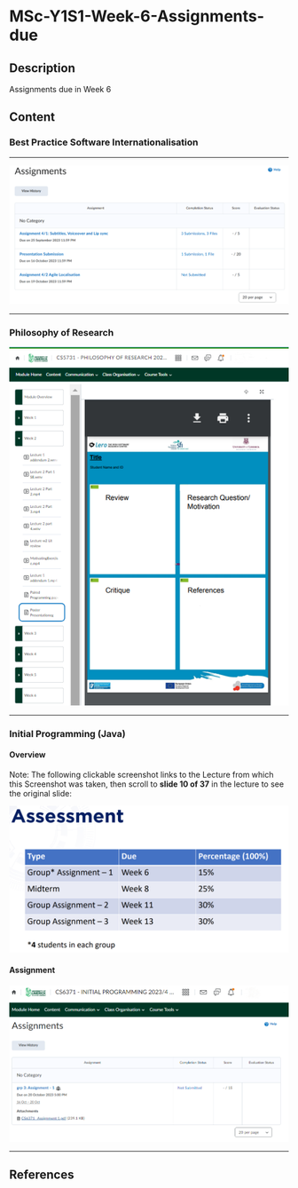 # MSc-Y1S1-Week-6-Assignments-due

## Description
Assignments due in Week 6

## Content

### Best Practice Software Internationalisation

____

[![Screenshot-2023-10-16-122607-Assignment-Internationalisation.png](https://github.com/CoderSales/MSc-Y1S1-Week-6-Assignments-due/blob/main/static/images/Screenshot-2023-10-16-122607-Assignment-Internationalisation.png)](https://learn.ul.ie/d2l/lms/dropbox/user/folders_list.d2l?ou=10835&isprv=0)

____

### Philosophy of Research

[![Screenshot-2023-10-16-124913-Philosophy-of-Research-Poster-Template-v2.png](https://github.com/CoderSales/MSc-Y1S1-Week-6-Assignments-due/blob/main/static/images/Screenshot-2023-10-16-124913-Philosophy-of-Research-Poster-Template-v2.png)](https://learn.ul.ie/d2l/le/lessons/10809/topics/455727)

____

### Initial Programming (Java)

#### Overview

Note: The following clickable screenshot links to the Lecture from which this Screenshot was taken, then scroll to **slide 10 of 37** in the lecture to see the original slide:

[![Screenshot-2023-10-16-131256-Initial-Programming-Assessment-Overview.png](https://github.com/CoderSales/MSc-Y1S1-Week-6-Assignments-due/blob/main/static/images/Screenshot-2023-10-16-131256-Initial-Programming-Assessment-Overview.png)](https://learn.ul.ie/d2l/le/lessons/10840/topics/458147)

#### Assignment

[![Screenshot-2023-10-16-124913-Philosophy-of-Research-Poster-Template-v2.png](https://github.com/CoderSales/MSc-Y1S1-Week-6-Assignments-due/blob/main/static/images/Screenshot-2023-10-16-130130-Initial-Programming-Assignmentv2.png)](https://learn.ul.ie/d2l/lms/dropbox/user/folders_list.d2l?ou=10840&isprv=0)

____


## References
